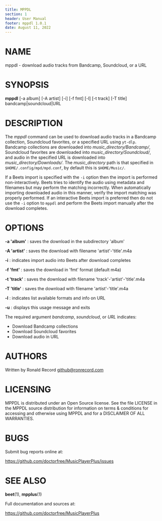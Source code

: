 ```yaml
---
title: MPPDL
section: 1
header: User Manual
footer: mppdl 1.0.1
date: August 11, 2022
---
```

# NAME
mppdl - download audio tracks from Bandcamp, Soundcloud, or a URL

# SYNOPSIS
**mppdl** [-a album] [-A artist] [-i] [-f fmt] [-l] [-t track] [-T title] bandcamp|soundcloud|URL

# DESCRIPTION

The *mppdl* command can be used to download audio tracks in a Bandcamp
collection, Soundcloud favorites, or a specified URL using `yt-dlp`.
Bandcamp collections are downloaded into *music_directory/Bandcamp/*,
Soundcloud favorites are downloaded into *music_directory/Soundcloud/*, and
audio in the specified URL is downloaded into *music_directory/Downloads/*.
The *music_directory* path is that specified in `$HOME/.config/mpd/mpd.conf`,
by default this is `$HOME/Music/`.

If a Beets import is specified with the `-i` option then the import is
performed non-interactively. Beets tries to identify the audio using
metadata and filenames but may perform the matching incorrectly. When
automatically importing downloaded audio in this manner, verify the
import matching was properly performed. If an interactive Beets import
is preferred then do not use the `-i` option to `mppdl` and perform
the Beets import manually after the download completes.

# OPTIONS

**-a 'album'**
: saves the download in the subdirectory 'album'

**-A 'artist'**
: saves the download with filename 'artist'-'title'.m4a

**-i**
: indicates import audio into Beets after download completes

**-f 'fmt'**
: saves the download in 'fmt' format (default m4a)

**-t 'track'**
: saves the download with filename 'track'-'artist'-'title'.m4a

**-T 'title'**
: saves the download with filename 'artist'-'title'.m4a

**-l**
: indicates list available formats and info on URL

**-u**
: displays this usage message and exits

The required argument *bandcamp*, *soundcloud*, or *URL* indicates:

- Download Bandcamp collections
- Download Soundcloud favorites
- Download audio in URL

# AUTHORS

Written by Ronald Record github@ronrecord.com

# LICENSING

MPPDL is distributed under an Open Source license.
See the file LICENSE in the MPPDL source distribution
for information on terms &amp; conditions for accessing and
otherwise using MPPDL and for a DISCLAIMER OF ALL WARRANTIES.

# BUGS

Submit bug reports online at:

https://github.com/doctorfree/MusicPlayerPlus/issues

# SEE ALSO

**beet**(1), **mpplus**(1)

Full documentation and sources at:

https://github.com/doctorfree/MusicPlayerPlus

